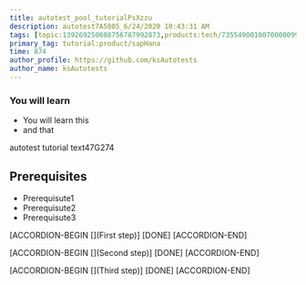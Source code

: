 ```yaml
---
title: autotest_pool_tutorialPsXzzu
description: autotest7A5005_6/24/2020 10:43:31 AM
tags: [topic:139269250608756787992873,products:tech/73554900100700000996,tutorial:experience/advanced]
primary_tag: tutorial:product/sapHana
time: 874
author_profile: https://github.com/ksAutotests
author_name: ksAutotests
---
```

### You will learn
- You will learn this
- and that

autotest tutorial text47G274

## Prerequisites
- Prerequisute1
- Prerequisute2
- Prerequisute3

[ACCORDION-BEGIN [](First step)]
[DONE]
[ACCORDION-END]

[ACCORDION-BEGIN [](Second step)]
[DONE]
[ACCORDION-END]

[ACCORDION-BEGIN [](Third step)]
[DONE]
[ACCORDION-END]

